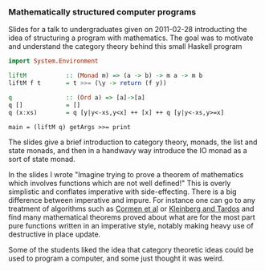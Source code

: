 
### Mathematically structured computer programs

Slides for a talk to undergraduates given on 2011-02-28 introducting the idea of structuring a program with mathematics. The goal was to motivate and understand the category theory behind this small Haskell program

```haskell
import System.Environment

liftM           :: (Monad m) => (a -> b) -> m a -> m b
liftM f t       = t >>= (\y -> return (f y))

q               :: (Ord a) => [a]->[a]
q []            = []
q (x:xs)        = q [y|y<-xs,y<x] ++ [x] ++ q [y|y<-xs,y>=x]

main = (liftM q) getArgs >>= print
```

The slides give a brief introduction to category theory, monads, the list and state monads, and then in a handwavy way introduce the IO monad as a sort of state monad.

In the slides I wrote "Imagine trying to prove a theorem of mathematics which involves functions which are not well defined!" This is overly simplistic and conflates imperative with side-effecting. There is a big difference between imperative and impure. For instance one can go to any treatment of algorithms such as [Cormen et al](http://mitpress.mit.edu/books/introduction-algorithms) or [Kleinberg and Tardos](http://www.amazon.com/Algorithm-Design-Jon-Kleinberg/dp/0321295358) and find many mathematical theorems proved about what are for the most part pure functions written in an imperative style, notably making heavy use of destructive in place update.

Some of the students liked the idea that category theoretic ideas could be used to program a computer, and some just thought it was weird.

